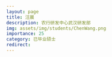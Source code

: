```yaml
---
layout: page
title: 汪晨
description: 农行研发中心武汉研发部
img: assets/img/students/ChenWang.png
importance: 25
category: 已毕业硕士
redirect:
---
```

